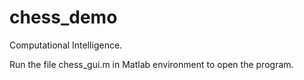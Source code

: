 # chess_demo
Computational Intelligence.

Run the file chess_gui.m in Matlab environment to open the program.
